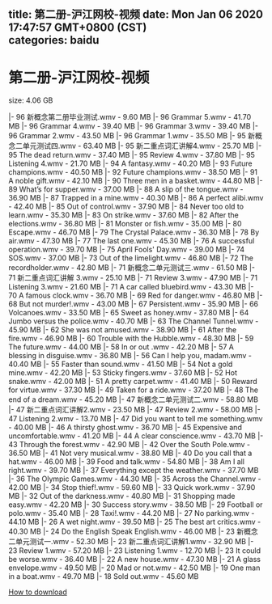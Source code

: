 
title: 第二册-沪江网校-视频
date: Mon Jan 06 2020 17:47:57 GMT+0800 (CST)    
categories: baidu
---

# 第二册-沪江网校-视频
size: 4.06 GB
 
 
|- 96 新概念第二册毕业测试.wmv - 9.60 MB
|- 96 Grammar 5.wmv - 41.70 MB
|- 96 Grammar 4.wmv - 39.40 MB
|- 96 Grammar 3.wmv - 39.40 MB
|- 96 Grammar 2.wmv - 43.50 MB
|- 96 Grammar 1.wmv - 35.50 MB
|- 95 新概念二单元测试四.wmv - 63.40 MB
|- 95 新二重点词汇讲解4.wmv - 25.70 MB
|- 95 The dead return.wmv - 37.40 MB
|- 95 Review 4.wmv - 37.80 MB
|- 95 Listening 4.wmv - 21.70 MB
|- 94 A fantasy.wmv - 40.20 MB
|- 93 Future champions.wmv - 40.50 MB
|- 92 Future champions.wmv - 38.50 MB
|- 91 A noble gift.wmv - 42.10 MB
|- 90 Three men in a basket.wmv - 44.80 MB
|- 89 What’s for supper.wmv - 37.00 MB
|- 88 A slip of the tongue.wmv - 36.90 MB
|- 87 Trapped in a mine.wmv - 40.30 MB
|- 86 A perfect alibi.wmv - 42.40 MB
|- 85 Out of control.wmv - 37.90 MB
|- 84 Never too old to learn.wmv - 35.30 MB
|- 83 On strike.wmv - 37.60 MB
|- 82 After the elections.wmv - 36.80 MB
|- 81 Monster or fish.wmv - 35.00 MB
|- 80 Escape.wmv - 46.70 MB
|- 79 The Crystal Palace.wmv - 36.30 MB
|- 78 By air.wmv - 47.30 MB
|- 77 The last one.wmv - 45.30 MB
|- 76 A successful operation.wmv - 39.70 MB
|- 75 April Fools' Day.wmv - 39.00 MB
|- 74 SOS.wmv - 37.00 MB
|- 73 Out of the limelight.wmv - 46.80 MB
|- 72 The recordholder.wmv - 42.80 MB
|- 71 新概念二单元测试三.wmv - 61.50 MB
|- 71 新二重点词汇讲解 3.wmv - 25.10 MB
|- 71 Review 3.wmv - 47.90 MB
|- 71 Listening 3.wmv - 21.60 MB
|- 71 A car called bluebird.wmv - 43.30 MB
|- 70 A famous clock.wmv - 36.70 MB
|- 69 Red for danger.wmv - 46.80 MB
|- 68 But not murder!.wmv - 43.00 MB
|- 67 Persistent.wmv - 35.90 MB
|- 66 Volcanoes.wmv - 33.50 MB
|- 65 Sweet as honey.wmv - 37.80 MB
|- 64 Jumbo versus the police.wmv - 40.70 MB
|- 63 The Channel Tunnel.wmv - 45.90 MB
|- 62 She was not amused.wmv - 38.90 MB
|- 61 After the fire.wmv - 46.90 MB
|- 60 Trouble with the Hubble.wmv - 48.30 MB
|- 59 The future.wmv - 44.00 MB
|- 58 In or out .wmv - 42.20 MB
|- 57 A blessing in disguise.wmv - 36.80 MB
|- 56 Can I help you, madam.wmv - 40.40 MB
|- 55 Faster than sound.wmv - 41.50 MB
|- 54 Not a gold mine.wmv - 42.20 MB
|- 53 Sticky fingers.wmv - 37.60 MB
|- 52 Hot snake.wmv - 42.00 MB
|- 51 A pretty carpet.wmv - 41.40 MB
|- 50 Reward for virtue.wmv - 37.30 MB
|- 49 Taken for a ride.wmv - 37.20 MB
|- 48 The end of a dream.wmv - 45.20 MB
|- 47 新概念二单元测试二.wmv - 58.80 MB
|- 47 新二重点词汇讲解2.wmv - 23.50 MB
|- 47 Review 2.wmv - 58.00 MB
|- 47 Listening 2.wmv - 13.70 MB
|- 47 Did you want to tell me something.wmv - 40.00 MB
|- 46 A thirsty ghost.wmv - 36.70 MB
|- 45 Expensive and uncomfortable.wmv - 41.20 MB
|- 44 A clear conscience.wmv - 43.70 MB
|- 43 Through the forest.wmv - 42.90 MB
|- 42 Over the South Pole.wmv - 36.50 MB
|- 41 Not very musical.wmv - 38.80 MB
|- 40 Do you call that a hat.wmv - 46.00 MB
|- 39 Food and talk.wmv - 54.80 MB
|- 38 Am I all right.wmv - 39.70 MB
|- 37 Everything except the weather.wmv - 37.70 MB
|- 36 The Olympic Games.wmv - 44.30 MB
|- 35 Across the Channel.wmv - 42.00 MB
|- 34 Stop thief!.wmv - 59.60 MB
|- 33 Quick work.wmv - 37.90 MB
|- 32 Out of the darkness.wmv - 40.80 MB
|- 31 Shopping made easy.wmv - 42.20 MB
|- 30 Success story.wmv - 38.50 MB
|- 29 Football or polo.wmv - 35.40 MB
|- 28 Taxi!.wmv - 44.20 MB
|- 27 No parking.wmv - 44.10 MB
|- 26 A wet night.wmv - 39.50 MB
|- 25 The best art critics.wmv - 40.30 MB
|- 24 Do the English Speak English.wmv - 46.00 MB
|- 23 新概念二单元测试一.wmv - 52.30 MB
|- 23 新二重点词汇讲解1.wmv - 32.90 MB
|- 23 Review 1.wmv - 57.20 MB
|- 23 Listening 1.wmv - 12.70 MB
|- 23 It could be worse.wmv - 36.40 MB
|- 22 A new house.wmv - 47.30 MB
|- 21 A glass envelope.wmv - 49.50 MB
|- 20 Mad or not.wmv - 42.50 MB
|- 19 One man in a boat.wmv - 49.70 MB
|- 18 Sold out.wmv - 45.60 MB

[How to download](https://bpcam.bemobtrk.com/go/2ceec3aa-1ca2-46d6-b9ff-aaa5c184517c?jno=2472)
